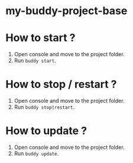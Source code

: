 # my-buddy-project-base

# How to start ?
1. Open console and move to the project folder.
2. Run `buddy start`.

# How to stop / restart ?
1. Open console and move to the project folder.
2. Run `buddy stop|restart`.

# How to update ?
1. Open console and move to the project folder.
2. Run `buddy update`.